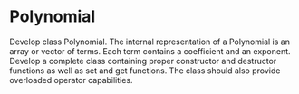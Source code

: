 # Polynomial
Develop class Polynomial. The internal representation of a Polynomial is an array or vector of  terms. Each term contains a coefficient and an exponent. Develop  a  complete  class  containing  proper  constructor and destructor functions as well as set and get functions. The class should also  provide overloaded operator capabilities.
